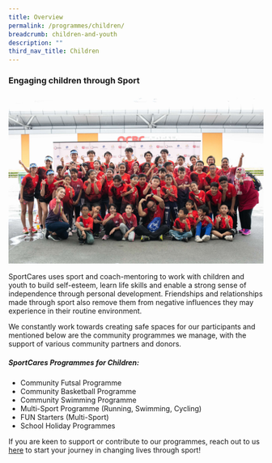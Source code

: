 ```yaml
---
title: Overview
permalink: /programmes/children/
breadcrumb: children-and-youth
description: ""
third_nav_title: Children
---
```

### Engaging children through Sport

![](/images/duathlon_2.JPG)

SportCares uses sport and coach-mentoring to work with children and youth to build self-esteem, learn life skills and enable a strong sense of independence through personal development. Friendships and relationships made through sport also remove them from negative influences they may experience in their routine environment.

We constantly work towards creating safe spaces for our participants and mentioned below are the community programmes we manage, with the support of various community partners and donors.

##### SportCares Programmes for Children:
* Community Futsal Programme
* Community Basketball Programme
* Community Swimming Programme 
* Multi-Sport Programme (Running, Swimming, Cycling) 
* FUN Starters (Multi-Sport) 
* School Holiday Programmes

If you are keen to support or contribute to our programmes, reach out to us [here](mailto:sportcares@sport.gov.sg)  to start your journey in changing lives through sport!